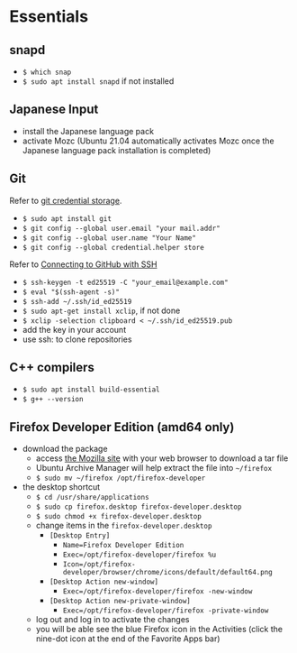 # Essentials

## snapd
- `$ which snap`
- `$ sudo apt install snapd` if not installed

## Japanese Input

- install the Japanese language pack
- activate Mozc (Ubuntu 21.04 automatically activates Mozc once the Japanese language pack installation is completed)

## Git

Refer to [git credential storage](https://git-scm.com/book/en/v2/Git-Tools-Credential-Storage).

- `$ sudo apt install git`
- `$ git config --global user.email "your mail.addr"`
- `$ git config --global user.name "Your Name"`
- `$ git config --global credential.helper store`

Refer to [Connecting to GitHub with SSH](https://docs.github.com/en/github/authenticating-to-github/connecting-to-github-with-ssh)
- `$ ssh-keygen -t ed25519 -C "your_email@example.com"`
- `$ eval "$(ssh-agent -s)"`
- `$ ssh-add ~/.ssh/id_ed25519`
- `$ sudo apt-get install xclip`, if not done
- `$ xclip -selection clipboard < ~/.ssh/id_ed25519.pub`
- add the key in your account
- use ssh: to clone repositories


## C++ compilers

- `$ sudo apt install build-essential`
- `$ g++ --version`


## Firefox Developer Edition (amd64 only)

- download the package
  - access [the Mozilla site](`https://www.mozilla.org/en-US/firefox/developer/`) with your web browser to download a tar file
  - Ubuntu Archive Manager will help extract the file into `~/firefox`
  - `$ sudo mv ~/firefox /opt/firefox-developer`
- the desktop shortcut
  - `$ cd /usr/share/applications`
  - `$ sudo cp firefox.desktop firefox-developer.desktop`
  - `$ sudo chmod +x firefox-developer.desktop`
  - change items in the `firefox-developer.desktop`
    - `[Desktop Entry]`
      - `Name=Firefox Developer Edition`
      - `Exec=/opt/firefox-developer/firefox %u`
      - `Icon=/opt/firefox-developer/browser/chrome/icons/default/default64.png`
    - `[Desktop Action new-window]`
      - `Exec=/opt/firefox-developer/firefox -new-window`
    - `[Desktop Action new-private-window]`
      - `Exec=/opt/firefox-developer/firefox -private-window`
  - log out and log in to activate the changes
  - you will be able see the blue Firefox icon in the Activities (click the nine-dot icon at the end of the Favorite Apps bar)


